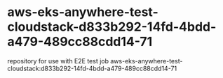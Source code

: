 # aws-eks-anywhere-test-cloudstack-d833b292-14fd-4bdd-a479-489cc88cdd14-71
repository for use with E2E test job aws-eks-anywhere-test-cloudstack:d833b292-14fd-4bdd-a479-489cc88cdd14-71
